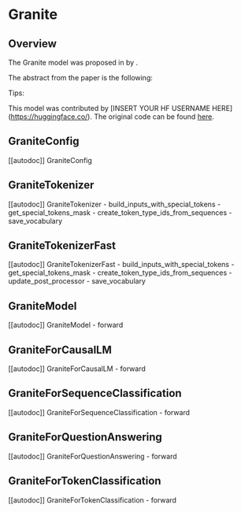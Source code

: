 <!--Copyright 2024 The HuggingFace Team. All rights reserved.

Licensed under the Apache License, Version 2.0 (the "License"); you may not use this file except in compliance with
the License. You may obtain a copy of the License at

http://www.apache.org/licenses/LICENSE-2.0

Unless required by applicable law or agreed to in writing, software distributed under the License is distributed on
an "AS IS" BASIS, WITHOUT WARRANTIES OR CONDITIONS OF ANY KIND, either express or implied. See the License for the
specific language governing permissions and limitations under the License.

⚠️ Note that this file is in Markdown but contain specific syntax for our doc-builder (similar to MDX) that may not be
rendered properly in your Markdown viewer.

-->

# Granite

## Overview

The Granite model was proposed in [<INSERT PAPER NAME HERE>](<INSERT PAPER LINK HERE>) by <INSERT AUTHORS HERE>.
<INSERT SHORT SUMMARY HERE>

The abstract from the paper is the following:

*<INSERT PAPER ABSTRACT HERE>*

Tips:

<INSERT TIPS ABOUT MODEL HERE>

This model was contributed by [INSERT YOUR HF USERNAME HERE](https://huggingface.co/<INSERT YOUR HF USERNAME HERE>).
The original code can be found [here](<INSERT LINK TO GITHUB REPO HERE>).


## GraniteConfig

[[autodoc]] GraniteConfig

## GraniteTokenizer

[[autodoc]] GraniteTokenizer
    - build_inputs_with_special_tokens
    - get_special_tokens_mask
    - create_token_type_ids_from_sequences
    - save_vocabulary

## GraniteTokenizerFast

[[autodoc]] GraniteTokenizerFast
    - build_inputs_with_special_tokens
    - get_special_tokens_mask
    - create_token_type_ids_from_sequences
    - update_post_processor
    - save_vocabulary

## GraniteModel

[[autodoc]] GraniteModel
    - forward

## GraniteForCausalLM

[[autodoc]] GraniteForCausalLM
    - forward

## GraniteForSequenceClassification

[[autodoc]] GraniteForSequenceClassification
    - forward

## GraniteForQuestionAnswering

[[autodoc]] GraniteForQuestionAnswering
    - forward

## GraniteForTokenClassification

[[autodoc]] GraniteForTokenClassification
    - forward
